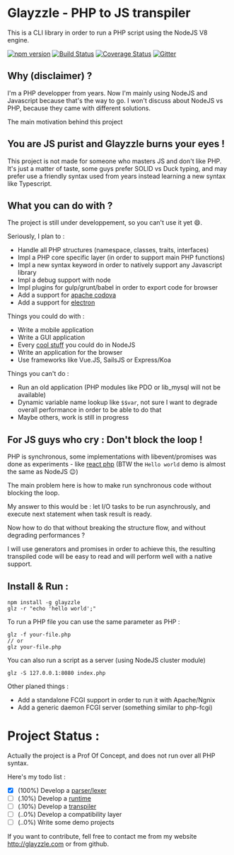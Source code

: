 Glayzzle - PHP to JS transpiler
===============================

This is a CLI library in order to run a PHP script using the NodeJS V8 engine.

[![npm version](https://badge.fury.io/js/glayzzle.svg)](https://www.npmjs.com/package/glayzzle)
[![Build Status](https://travis-ci.org/glayzzle/glayzzle.svg)](https://travis-ci.org/glayzzle/glayzzle)
[![Coverage Status](https://coveralls.io/repos/glayzzle/glayzzle/badge.png)](https://coveralls.io/r/glayzzle/glayzzle)
[![Gitter](https://img.shields.io/badge/GITTER-join%20chat-green.svg)](https://gitter.im/glayzzle/Lobby)

Why (disclaimer) ?
------------------

I'm a PHP developper from years. Now I'm mainly using NodeJS and Javascript because that's the way to go. I won't discuss about NodeJS vs PHP, because they came with different solutions.

The main motivation behind this project

You are JS purist and Glayzzle burns your eyes !
------------------------------------------------

This project is not made for someone who masters JS and don't like PHP. It's just a matter of taste, some guys prefer SOLID vs Duck typing, and may prefer use a friendly syntax used from years instead learning a new syntax like Typescript.

What you can do with ?
----------------------

The project is still under developpement, so you can't use it yet :smile:.

Seriously, I plan to :

* Handle all PHP structures (namespace, classes, traits, interfaces)
* Impl a PHP core specific layer (in order to support main PHP functions)
* Impl a new syntax keyword in order to natively support any Javascript library
* Impl a debug support with node
* Impl plugins for gulp/grunt/babel in order to export code for browser
* Add a support for [apache codova](https://cordova.apache.org/)
* Add a support for [electron](http://electron.atom.io/)

Things you could do with :

* Write a mobile application
* Write a GUI application
* Every [cool stuff](http://blog.teamtreehouse.com/7-awesome-things-can-build-node-js) you could do in NodeJS
* Write an application for the browser
* Use frameworks like Vue.JS, SailsJS or Express/Koa

Things you can't do :

* Run an old application (PHP modules like PDO or lib_mysql will not be available)
* Dynamic variable name lookup like `$$var`, not sure I want to degrade overall performance in order to be able to do that
* Maybe others, work is still in progress

For JS guys who cry : Don't block the loop !
--------------------------------------------

PHP is synchronous, some implementations with libevent/promises was done as experiments - like [react php](http://reactphp.org/) (BTW the `Hello world` demo is almost the same as NodeJS :wink:)

The main problem here is how to make run synchronous code without blocking the loop.

My answer to this would be : let I/O tasks to be run asynchrously, and execute next statement when task result is ready.

Now how to do that without breaking the structure flow, and without degrading performances ?

I will use generators and promises in order to achieve this, the resulting transpiled code will be easy to read and will perform well with a native support.

Install & Run :
---------------

```
npm install -g glayzzle
glz -r "echo 'hello world';"
```

To run a PHP file you can use the same parameter as PHP :

```
glz -f your-file.php
// or
glz your-file.php
```

You can also run a script as a server (using NodeJS cluster module)

```
glz -S 127.0.0.1:8080 index.php
```

Other planed things :

* Add a standalone FCGI support in order to run it with Apache/Ngnix
* Add a generic daemon FCGI server (something similar to php-fcgi)


Project Status :
================

Actually the project is a Prof Of Concept, and does not run over all PHP syntax.

Here's my todo list :

- [x] (100%) Develop a [parser/lexer](https://github.com/glayzzle/php-parser)
- [ ] (.10%) Develop a [runtime](https://github.com/glayzzle/php-runtime)
- [ ] (.10%) Develop a [transpiler](https://github.com/glayzzle/php-transpiler)
- [ ] (..0%) Develop a compatibility layer
- [ ] (..0%) Write some demo projects

If you want to contribute, fell free to contact me from my website http://glayzzle.com or from github.
